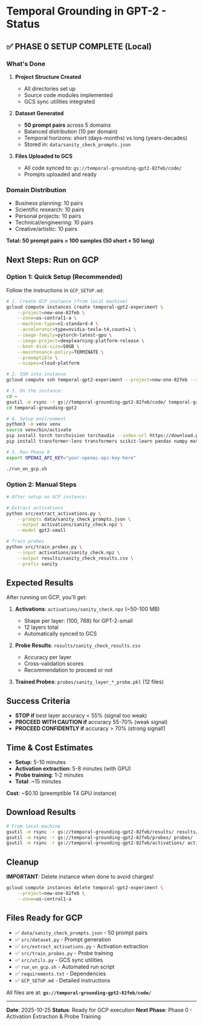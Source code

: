 # Temporal Grounding in GPT-2 - Status

## ✅ PHASE 0 SETUP COMPLETE (Local)

### What's Done

1. **Project Structure Created**
   - All directories set up
   - Source code modules implemented
   - GCS sync utilities integrated

2. **Dataset Generated**
   - **50 prompt pairs** across 5 domains
   - Balanced distribution (10 per domain)
   - Temporal horizons: short (days-months) vs long (years-decades)
   - Stored in: `data/sanity_check_prompts.json`

3. **Files Uploaded to GCS**
   - All code synced to: `gs://temporal-grounding-gpt2-82feb/code/`
   - Prompts uploaded and ready

### Domain Distribution

- Business planning: 10 pairs
- Scientific research: 10 pairs
- Personal projects: 10 pairs
- Technical/engineering: 10 pairs
- Creative/artistic: 10 pairs

**Total: 50 prompt pairs = 100 samples (50 short + 50 long)**

## Next Steps: Run on GCP

### Option 1: Quick Setup (Recommended)

Follow the instructions in `GCP_SETUP.md`:

```bash
# 1. Create GCP instance (from local machine)
gcloud compute instances create temporal-gpt2-experiment \
    --project=new-one-82feb \
    --zone=us-central1-a \
    --machine-type=n1-standard-4 \
    --accelerator=type=nvidia-tesla-t4,count=1 \
    --image-family=pytorch-latest-gpu \
    --image-project=deeplearning-platform-release \
    --boot-disk-size=50GB \
    --maintenance-policy=TERMINATE \
    --preemptible \
    --scopes=cloud-platform

# 2. SSH into instance
gcloud compute ssh temporal-gpt2-experiment --project=new-one-82feb --zone=us-central1-a

# 3. On the instance:
cd ~
gsutil -m rsync -r gs://temporal-grounding-gpt2-82feb/code/ temporal-grounding-gpt2/
cd temporal-grounding-gpt2

# 4. Setup environment
python3 -m venv venv
source venv/bin/activate
pip install torch torchvision torchaudio --index-url https://download.pytorch.org/whl/cu118
pip install transformer-lens transformers scikit-learn pandas numpy matplotlib seaborn tqdm google-cloud-storage scipy openai

# 5. Run Phase 0
export OPENAI_API_KEY="your-openai-api-key-here"

./run_on_gcp.sh
```

### Option 2: Manual Steps

```bash
# After setup on GCP instance:

# Extract activations
python src/extract_activations.py \
    --prompts data/sanity_check_prompts.json \
    --output activations/sanity_check.npz \
    --model gpt2-small

# Train probes
python src/train_probes.py \
    --input activations/sanity_check.npz \
    --output results/sanity_check_results.csv \
    --prefix sanity
```

## Expected Results

After running on GCP, you'll get:

1. **Activations**: `activations/sanity_check.npz` (~50-100 MB)
   - Shape per layer: (100, 768) for GPT-2-small
   - 12 layers total
   - Automatically synced to GCS

2. **Probe Results**: `results/sanity_check_results.csv`
   - Accuracy per layer
   - Cross-validation scores
   - Recommendation to proceed or not

3. **Trained Probes**: `probes/sanity_layer_*_probe.pkl` (12 files)

## Success Criteria

- **STOP if** best layer accuracy < 55% (signal too weak)
- **PROCEED WITH CAUTION if** accuracy 55-70% (weak signal)
- **PROCEED CONFIDENTLY if** accuracy > 70% (strong signal!)

## Time & Cost Estimates

- **Setup**: 5-10 minutes
- **Activation extraction**: 5-8 minutes (with GPU)
- **Probe training**: 1-2 minutes
- **Total**: ~15 minutes

**Cost**: ~$0.10 (preemptible T4 GPU instance)

## Download Results

```bash
# From local machine
gsutil -m rsync -r gs://temporal-grounding-gpt2-82feb/results/ results/
gsutil -m rsync -r gs://temporal-grounding-gpt2-82feb/probes/ probes/
gsutil -m rsync -r gs://temporal-grounding-gpt2-82feb/activations/ activations/
```

## Cleanup

**IMPORTANT**: Delete instance when done to avoid charges!

```bash
gcloud compute instances delete temporal-gpt2-experiment \
    --project=new-one-82feb \
    --zone=us-central1-a
```

## Files Ready for GCP

- ✅ `data/sanity_check_prompts.json` - 50 prompt pairs
- ✅ `src/dataset.py` - Prompt generation
- ✅ `src/extract_activations.py` - Activation extraction
- ✅ `src/train_probes.py` - Probe training
- ✅ `src/utils.py` - GCS sync utilities
- ✅ `run_on_gcp.sh` - Automated run script
- ✅ `requirements.txt` - Dependencies
- ✅ `GCP_SETUP.md` - Detailed instructions

All files are at: **`gs://temporal-grounding-gpt2-82feb/code/`**

---

**Date**: 2025-10-25
**Status**: Ready for GCP execution
**Next Phase**: Phase 0 - Activation Extraction & Probe Training
